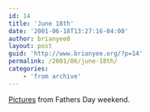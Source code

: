 ```yaml
---
id: 14
title: 'June 18th'
date: '2001-06-18T13:27:16-04:00'
author: brianyee0
layout: post
guid: 'http://www.brianyee.org/?p=14'
permalink: /2001/06/june-18th/
categories:
    - 'from archive'
---
```


[Pictures](pics/fathersday/) from Fathers Day weekend.